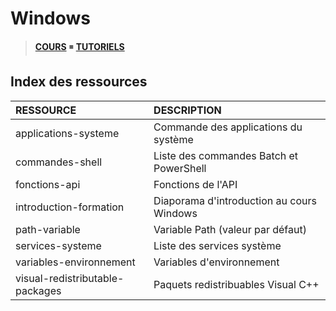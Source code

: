 # Windows

> [**COURS**](https://www.youtube.com/playlist?list=PLrSOXFDHBtfFl6k7dLGdm3vrqYufjpwBw) ◾ [**TUTORIELS**](https://www.youtube.com/playlist?list=PLrSOXFDHBtfFrcRVrJ2ELX2_160l_CpQd)

## Index des ressources

|RESSOURCE|DESCRIPTION|
|:--|:--|
|applications-systeme|Commande des applications du système|
|commandes-shell|Liste des commandes Batch et PowerShell|
|fonctions-api|Fonctions de l'API|
|introduction-formation|Diaporama d'introduction au cours Windows|
|path-variable|Variable Path (valeur par défaut)|
|services-systeme|Liste des services système|
|variables-environnement|Variables d'environnement|
|visual-redistributable-packages|Paquets redistribuables Visual C++|
